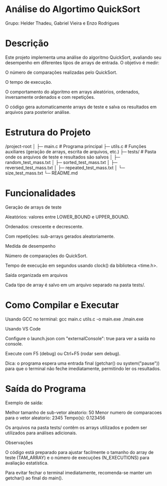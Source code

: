 # Análise do Algortimo QuickSort
Grupo: Helder Thadeu, Gabriel Vieira e Enzo Rodrigues

# Descrição

Este projeto implementa uma análise do algoritmo QuickSort, avaliando seu desempenho em diferentes tipos de arrays de entrada. O objetivo é medir:

O número de comparações realizadas pelo QuickSort.

O tempo de execução.

O comportamento do algoritmo em arrays aleatórios, ordenados, inversamente ordenados e com repetições.

O código gera automaticamente arrays de teste e salva os resultados em arquivos para posterior análise.

# Estrutura do Projeto
/project-root
│
├─ main.c               # Programa principal
├─ utils.c              # Funções auxiliares (geração de arrays, escrita de arquivos, etc.)
├─ tests/               # Pasta onde os arquivos de teste e resultados são salvos
│   ├─ random_test_mass.txt
│   ├─ sorted_test_mass.txt
│   ├─ reversed_test_mass.txt
│   ├─ repeated_test_mass.txt
│   └─ size_test_mass.txt
└─ README.md

# Funcionalidades

Geração de arrays de teste

Aleatórios: valores entre LOWER_BOUND e UPPER_BOUND.

Ordenados: crescente e decrescente.

Com repetições: sub-arrays gerados aleatoriamente.

Medida de desempenho

Número de comparações do QuickSort.

Tempo de execução em segundos usando clock() da biblioteca <time.h>.

Saída organizada em arquivos

Cada tipo de array é salvo em um arquivo separado na pasta tests/.

# Como Compilar e Executar
Usando GCC no terminal:
gcc main.c utils.c -o main.exe
./main.exe

Usando VS Code

Configure o launch.json com "externalConsole": true para ver a saída no console.

Execute com F5 (debug) ou Ctrl+F5 (rodar sem debug).

Dica: o programa espera uma entrada final (getchar() ou system("pause")) para que o terminal não feche imediatamente, permitindo ler os resultados.

# Saída do Programa

Exemplo de saída:

Melhor tamanho de sub-vetor aleatorio: 50
Menor numero de comparacoes para o vetor aleatorio: 2345
Tempo(s): 0.123456

Os arquivos na pasta tests/ contêm os arrays utilizados e podem ser utilizados para análises adicionais.

Observações

O código está preparado para ajustar facilmente o tamanho do array de teste (TAM_ARRAY) e o número de execuções (N_EXECUTIONS) para avaliação estatística.

Para evitar fechar o terminal imediatamente, recomenda-se manter um getchar() ao final do main().
